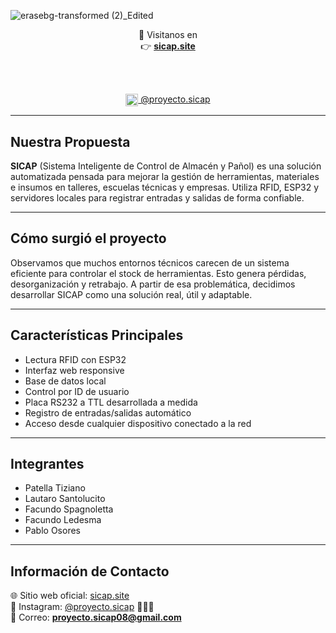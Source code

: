![erasebg-transformed (2)_Edited](https://github.com/user-attachments/assets/8eb748f6-3675-4d02-9954-1f70998ea98e)

<div align="center">

🔗 Visitanos en  
👉 <a href="https://sicap.site" target="_blank" rel="noopener noreferrer"><strong>sicap.site</strong></a>

<br><br>

<a href="https://www.instagram.com/proyecto.sicap/" target="_blank" rel="noopener noreferrer">
  <img src="https://cdn-icons-png.flaticon.com/512/174/174855.png" width="20" alt="Instagram" style="vertical-align: middle;">
  @proyecto.sicap
</a>

</div>

---

## Nuestra Propuesta

**SICAP** (Sistema Inteligente de Control de Almacén y Pañol) es una solución automatizada pensada para mejorar la gestión de herramientas, materiales e insumos en talleres, escuelas técnicas y empresas. Utiliza RFID, ESP32 y servidores locales para registrar entradas y salidas de forma confiable.

---

## Cómo surgió el proyecto

Observamos que muchos entornos técnicos carecen de un sistema eficiente para controlar el stock de herramientas. Esto genera pérdidas, desorganización y retrabajo. A partir de esa problemática, decidimos desarrollar SICAP como una solución real, útil y adaptable.

---

## Características Principales

- Lectura RFID con ESP32  
- Interfaz web responsive  
- Base de datos local  
- Control por ID de usuario  
- Placa RS232 a TTL desarrollada a medida  
- Registro de entradas/salidas automático  
- Acceso desde cualquier dispositivo conectado a la red

---

## Integrantes

- Patella Tiziano  
- Lautaro Santolucito  
- Facundo Spagnoletta  
- Facundo Ledesma  
- Pablo Osores  

---

## Información de Contacto

🌐 Sitio web oficial: [sicap.site](https://sicap.site)  
📸 Instagram: [@proyecto.sicap](https://www.instagram.com/proyecto.sicap/) 📱🙌🎉  
📧 Correo: **proyecto.sicap08@gmail.com**
